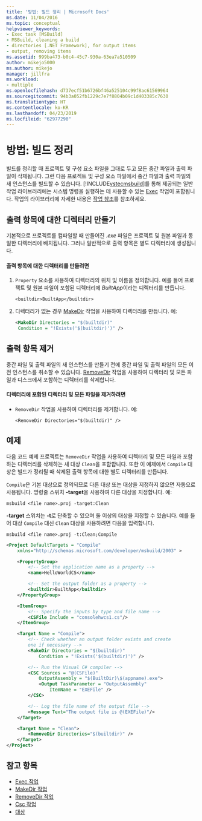 ```yaml
---
title: '방법: 빌드 정리 | Microsoft Docs'
ms.date: 11/04/2016
ms.topic: conceptual
helpviewer_keywords:
- Exec task [MSBuild]
- MSBuild, cleaning a build
- directories [.NET Framework], for output items
- output, removing items
ms.assetid: 999ba473-b0c4-45c7-930a-63ea7a510509
author: mikejo5000
ms.author: mikejo
manager: jillfra
ms.workload:
- multiple
ms.openlocfilehash: d737ecf51b6726bf46a525104c99f8ac61569964
ms.sourcegitcommit: 94b3a052fb1229c7e7f8804b09c1d403385c7630
ms.translationtype: HT
ms.contentlocale: ko-KR
ms.lasthandoff: 04/23/2019
ms.locfileid: "62977290"
---
```

# <a name="how-to-clean-a-build"></a>방법: 빌드 정리
빌드를 정리할 때 프로젝트 및 구성 요소 파일을 그대로 두고 모든 중간 파일과 출력 파일이 삭제됩니다. 그런 다음 프로젝트 및 구성 요소 파일에서 중간 파일과 출력 파일의 새 인스턴스를 빌드할 수 있습니다. [!INCLUDE[vstecmsbuild](../extensibility/internals/includes/vstecmsbuild_md.md)]를 통해 제공되는 일반 작업 라이브러리에는 시스템 명령을 실행하는 데 사용할 수 있는 [Exec](../msbuild/exec-task.md) 작업이 포함됩니다. 작업의 라이브러리에 자세한 내용은 [작업 참조](../msbuild/msbuild-task-reference.md)를 참조하세요.

## <a name="create-a-directory-for-output-items"></a>출력 항목에 대한 디렉터리 만들기
 기본적으로 프로젝트를 컴파일할 때 만들어진 *.exe* 파일은 프로젝트 및 원본 파일과 동일한 디렉터리에 배치됩니다. 그러나 일반적으로 출력 항목은 별도 디렉터리에 생성됩니다.

#### <a name="to-create-a-directory-for-output-items"></a>출력 항목에 대한 디렉터리를 만들려면

1. `Property` 요소를 사용하여 디렉터리의 위치 및 이름을 정의합니다. 예를 들어 프로젝트 및 원본 파일이 포함된 디렉터리에 *BuiltApp*이라는 디렉터리를 만듭니다.

     `<builtdir>BuiltApp</builtdir>`

2. 디렉터리가 없는 경우 [MakeDir](../msbuild/makedir-task.md) 작업을 사용하여 디렉터리를 만듭니다. 예:

     ```xml
     <MakeDir Directories = "$(builtdir)"
      Condition = "!Exists('$(builtdir)')" />
     ```

## <a name="remove-the-output-items"></a>출력 항목 제거
 중간 파일 및 출력 파일의 새 인스턴스를 만들기 전에 중간 파일 및 출력 파일의 모든 이전 인스턴스를 취소할 수 있습니다. [RemoveDir](../msbuild/removedir-task.md) 작업을 사용하여 디렉터리 및 모든 파일과 디스크에서 포함하는 디렉터리를 삭제합니다.

#### <a name="to-remove-a-directory-and-all-files-contained-in-the-directory"></a>디렉터리에 포함된 디렉터리 및 모든 파일을 제거하려면

- `RemoveDir` 작업을 사용하여 디렉터리를 제거합니다. 예:

     `<RemoveDir Directories="$(builtdir)" />`

## <a name="example"></a>예제
 다음 코드 예제 프로젝트는 `RemoveDir` 작업을 사용하여 디렉터리 및 모든 파일과 포함하는 디렉터리를 삭제하는 새 대상 `Clean`을 포함합니다. 또한 이 예제에서 `Compile` 대상은 빌드가 정리될 때 삭제된 출력 항목에 대한 별도 디렉터리를 만듭니다.

 `Compile`은 기본 대상으로 정의되므로 다른 대상 또는 대상을 지정하지 않으면 자동으로 사용됩니다. 명령줄 스위치 **-target**을 사용하여 다른 대상을 지정합니다. 예:

 `msbuild <file name>.proj -target:Clean`

 **-target** 스위치는 **-t**로 단축할 수 있으며 둘 이상의 대상을 지정할 수 있습니다. 예를 들어 대상 `Compile` 대신 `Clean` 대상을 사용하려면 다음을 입력합니다.

 `msbuild <file name>.proj -t:Clean;Compile`

```xml
<Project DefaultTargets = "Compile"
    xmlns="http://schemas.microsoft.com/developer/msbuild/2003" >

    <PropertyGroup>
        <!-- Set the application name as a property -->
        <name>HelloWorldCS</name>

        <!-- Set the output folder as a property -->
        <builtdir>BuiltApp</builtdir>
    </PropertyGroup>

    <ItemGroup>
        <!-- Specify the inputs by type and file name -->
        <CSFile Include = "consolehwcs1.cs"/>
    </ItemGroup>

    <Target Name = "Compile">
        <!-- Check whether an output folder exists and create
        one if necessary -->
        <MakeDir Directories = "$(builtdir)"
            Condition = "!Exists('$(builtdir)')" />

        <!-- Run the Visual C# compiler -->
        <CSC Sources = "@(CSFile)"
            OutputAssembly = "$(BuiltDir)\$(appname).exe">
            <Output TaskParameter = "OutputAssembly"
                ItemName = "EXEFile" />
        </CSC>

        <!-- Log the file name of the output file -->
        <Message Text="The output file is @(EXEFile)"/>
    </Target>

    <Target Name = "Clean">
        <RemoveDir Directories="$(builtdir)" />
    </Target>
</Project>
```

## <a name="see-also"></a>참고 항목
- [Exec 작업](../msbuild/exec-task.md)
- [MakeDir 작업](../msbuild/makedir-task.md)
- [RemoveDir 작업](../msbuild/removedir-task.md)
- [Csc 작업](../msbuild/csc-task.md)
- [대상](../msbuild/msbuild-targets.md)
